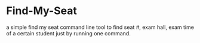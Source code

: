 # Find-My-Seat
a simple find my seat command line tool to find seat #, exam hall, exam time of a certain student just by running one command.
